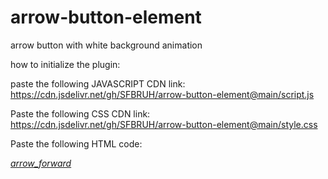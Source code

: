 # arrow-button-element
arrow button with white background animation 


how to initialize the plugin:

paste the following JAVASCRIPT CDN link: https://cdn.jsdelivr.net/gh/SFBRUH/arrow-button-element@main/script.js

Paste the following CSS CDN link: https://cdn.jsdelivr.net/gh/SFBRUH/arrow-button-element@main/style.css 

Paste the following HTML code:

<a href="#!" class="btn">
	<i class="material-icons">arrow_forward</i>
</a>
